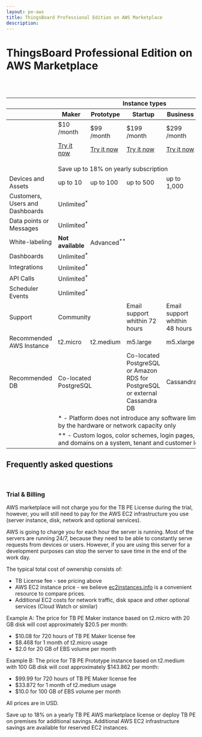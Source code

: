 ```yaml
---
layout: pe-aws
title: ThingsBoard Professional Edition on AWS Marketplace
description: 
---
```


# ThingsBoard Professional Edition on AWS Marketplace

<br/>
<br/>
<div id="pe-aws-pricing">
    <table>
        <thead>
            <tr>
                <th></th>
                <th colspan="5"><div class="instance-type-header">Instance types</div></th>
            </tr>
            <tr>
                <th></th>
                <th class="bottom-shadow"><div class="instance-type-header">Maker</div></th>
                <th class="bottom-shadow"><div class="instance-type-header">Prototype</div></th>
                <th class="bottom-shadow"><div class="instance-type-header">Startup</div></th>
                <th class="bottom-shadow"><div class="instance-type-header">Business</div></th>
                <th class="bottom-shadow"><div class="instance-type-header">Enterprise</div></th>
            </tr>
        </thead>
        <tbody>
            <tr class="price">
                <td></td>
                <td>
                    <div class="price-cell">
                        <div class="price">$10</div>
                        <div>/month</div>
                        <p><a href="/products/thingsboard-pe/install/?deploy=cloud" class="button">Try it now</a></p>
                    </div>
                </td>
                <td>
                    <div class="price-cell">
                        <div class="price">$99</div>
                        <div>/month</div>
                        <p><a href="/products/thingsboard-pe/install/?deploy=cloud" class="button">Try it now</a></p>
                    </div>
                </td>
                <td>
                    <div class="price-cell">
                        <div class="price">$199</div>
                        <div>/month</div>
                        <p><a href="/products/thingsboard-pe/install/?deploy=cloud" class="button">Try it now</a></p>
                    </div>
                </td>
                <td>
                    <div class="price-cell">
                        <div class="price">$299</div>
                        <div>/month</div>
                        <p><a href="/products/thingsboard-pe/install/?deploy=cloud" class="button">Try it now</a></p>           
                    </div>
                </td>
                <td>
                    <div class="price-cell">
                        <div class="price">$500</div>
                        <div>/month</div>
                        <p><a href="/products/thingsboard-pe/install/?deploy=cloud" class="button">Try it now</a></p>
                    </div>
                </td>
            </tr>
            <tr class="yearly-sub">
                <td></td>
                <td colspan="5"><div class="yearly-sub-cell">Save up to 18% on yearly subscription</div></td>
            </tr>
            <tr>
                <td>Devices and Assets</td>
                <td>up to 10</td>
                <td>up to 100</td>
                <td>up to 500</td>
                <td>up to 1,000</td>
                <td>Unlimited<sup>*</sup></td>
            </tr>
            <tr>
                <td>Customers, Users and Dashboards</td>
                <td colspan="5">Unlimited<sup>*</sup></td>
            </tr>
            <tr>
                <td>Data points or Messages</td>
                <td colspan="5">Unlimited<sup>*</sup></td>
            </tr>
            <tr>
                <td>White-labeling</td>
                <td><b>Not available</b></td>
                <td colspan="4">Advanced<sup>**</sup></td>
            </tr>
            <tr>
                <td>Dashboards</td>
                <td colspan="5">Unlimited<sup>*</sup></td>            
            </tr>
            <tr>
                <td>Integrations</td>
                <td colspan="5">Unlimited<sup>*</sup></td>
            </tr>
            <tr>
                <td>API Calls</td>
                <td colspan="5">Unlimited<sup>*</sup></td>
            </tr>
            <tr>
                <td>Scheduler Events</td>
                <td colspan="5">Unlimited<sup>*</sup></td>
            </tr>
            <tr>
                <td>Support</td>
                <td colspan="2">Community</td>
                <td>Email support whithin 72 hours</td>
                <td>Email support whithin 48 hours</td>
                <td>Email support whithin 24 hours</td>
            </tr>
            <tr>
                <td>Recommended AWS Instance</td>
                <td>t2.micro</td>
                <td>t2.medium</td>
                <td>m5.large</td>
                <td>m5.xlarge</td>
                <td>m5.xlarge cluster</td>
            </tr>
            <tr>
                <td>Recommended DB</td>
                <td colspan="2">Co-located PostgreSQL</td>
                <td>Co-located PostgreSQL or Amazon RDS for PostgreSQL or external Cassandra DB</td>
                <td colspan="2">Cassandra Cluster</td>
            </tr>
            <tr>
                <td></td>
                <td class="note" colspan="5">* - Platform does not introduce any software limits, limited by the hardware or network capacity only</td>
            </tr>
            <tr>
                <td></td>
                <td class="note" colspan="5">** - Custom logos, color schemes, login pages, translations and domains on a system, tenant and customer levels</td>
            </tr>
        </tbody>
    </table>
    <div class="bottom-background"></div>
</div>

## Frequently asked questions

<br/>

<div class="pi-accordion">
    <h3 id="trial--billing">Trial &amp; Billing</h3>    
    <div class="item" data-tag="h4" data-id="what-does-free-trial-mean" data-title="What does &quot;free trial&quot; mean?">
        <div class="container">
            <p>
                AWS marketplace will not charge you for the TB PE License during the trial, however, you will still need to pay for the AWS EC2 infrastructure you use (server instance, disk, network and optional services).
            </p>    
        </div>    
    </div>
    <div class="item" data-tag="h4" data-id="what-does-hourly-charges-mean" data-title="What does &quot;hourly charges&quot; mean?">
        <div class="container">
            <p>
                AWS is going to charge you for each hour the server is running. Most of the servers are running 24/7, because they need to be able to constantly serve requests from devices or users. 
                However, if you are using this server for a development purposes can stop the server to save time in the end of the work day.
            </p>    
        </div>    
    </div>
    <div class="item" data-tag="h4" data-id="what-is-the-total-cost-of-ownership-tco-for-my-tb-pe-instance" data-title="What is the Total Cost of Ownership (TCO) for my TB PE instance? ">
        <div class="container">
            <p>The typical total cost of ownership consists of:</p>
            <ul>
                <li>TB License fee - see pricing above</li>
                <li>AWS EC2 instance price - we believe <a href="https://www.ec2instances.info/">ec2instances.info</a> is a convenient resource to compare prices.</li>
                <li>Additional EC2 costs for network traffic, disk space and other optional services (Cloud Watch or similar)</li>
            </ul>            
            <p>Example A: The price for TB PE Maker instance based on t2.micro with 20 GB disk will cost approximately $20.5 per month:</p>            
            <ul>
                <li>$10.08 for 720 hours of TB PE Maker license fee</li>
                <li>$8.468 for 1 month of t2.micro usage</li>
                <li>$2.0 for 20 GB of EBS volume per month</li>
            </ul>             
            <p>Example B: The price for TB PE Prototype instance based on t2.medium with 100 GB disk will cost approximately $143.862 per month:</p>            
            <ul>
                <li>$99.99 for 720 hours of TB PE Maker license fee</li>
                <li>$33.872 for 1 month of t2.medium usage</li>
                <li>$10.0 for 100 GB of EBS volume per month</li>
            </ul>
            <p>All prices are in USD.</p>
        </div>    
    </div>
    <div class="item" data-tag="h4" data-id="what-saving-options-are-available" data-title="What saving options are available?">
        <div class="container">
            <p>
                Save up to 18% on a yearly TB PE AWS marketplace license or deploy TB PE on premises for additional savings. 
                Additional AWS EC2 infrastructure savings are available for reserved EC2 instances.
            </p>    
        </div>    
    </div>        
</div>



